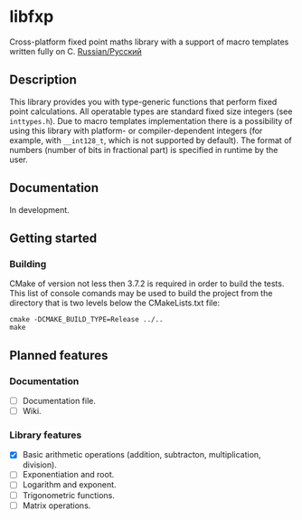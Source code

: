# libfxp
Cross-platform fixed point maths library with a support of macro templates written fully on C.
[Russian/Русский](./README_ru.md)

## Description
This library provides you with type-generic functions that perform fixed point calculations.
All operatable types are standard fixed size integers (see `inttypes.h`).
Due to macro templates implementation there is a possibility of using this library with platform- or compiler-dependent integers
(for example, with `__int128_t`, which is not supported by default).
The format of numbers (number of bits in fractional part) is specified in runtime by the user.

## Documentation
In development.

## Getting started
### Building
CMake of version not less then 3.7.2 is required in order to build the tests.
This list of console comands may be used to build the project from the directory that is two levels below the CMakeLists.txt file:
```
cmake -DCMAKE_BUILD_TYPE=Release ../..
make
```

## Planned features
### Documentation
- [ ] Documentation file.
- [ ] Wiki.

### Library features
- [x] Basic arithmetic operations (addition, subtracton, multiplication, division).
- [ ] Exponentiation and root.
- [ ] Logarithm and exponent.
- [ ] Trigonometric functions.
- [ ] Matrix operations.
